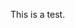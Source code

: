 <!DOCTYPE html>
<html lang="en" dir="ltr">
  <head>
    <meta charset="utf-8">
    <title>Fractal Tomorrow</title>
    <script src="jquery/jquery-3.5.1.min.js"></script>
  </head>
  <body>
    <script></script>
    <p>This is a test.</p>
    <script>
      console.log("beef");
    </script>
  </body>
</html>
